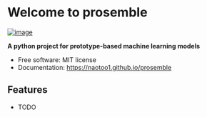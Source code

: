 # Welcome to prosemble


[![image](https://img.shields.io/pypi/v/prosemble.svg)](https://pypi.python.org/pypi/prosemble)


**A python project for prototype-based machine learning models**


-   Free software: MIT license
-   Documentation: <https://naotoo1.github.io/prosemble>
    

## Features

-   TODO
